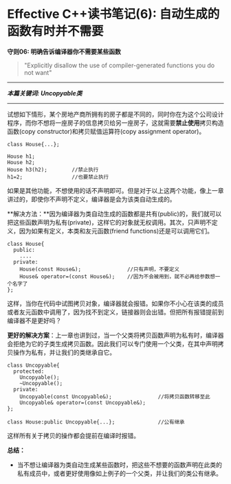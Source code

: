 # Effective C++读书笔记(6): 自动生成的函数有时并不需要

**守则06: 明确告诉编译器你不需要某些函数**

> "Explicitly disallow the use of compiler-generated functions you do not want"

------

***本篇关键词: Uncopyable类***

------

试想如下情形，某个房地产商所拥有的房子都是不同的，同时你在为这个公司设计程序，而你不想将一座房子的信息拷贝给另一座房子，这就需要**禁止使用**拷贝构造函数(copy constructor)和拷贝赋值运算符(copy assignment operator)。

```text
class House{...};

House h1;
House h2;
House h3(h2);        //禁止执行
h1=2;                //也要禁止执行
```

如果是其他功能，不想使用的话不声明即可。但是对于以上这两个功能，像上一章讲过的，即使你不声明不定义，编译器是会为该类自动生成的。

**解决方法：**因为编译器为类自动生成的函数都是共有(public)的，我们就可以把这些函数声明为私有(private)，这样它的对象就无权调用。其次，只声明不定义，因为如果有定义，本类和友元函数(friend functions)还是可以调用它们。

```text
class House{
  public:
    ....
  private:
    House(const House&);               //只有声明，不要定义
    House& operator=(const House&);    //因为不会被用到，就不必再给参数想一个名字了
};
```

这样，当你在代码中试图拷贝对象，编译器就会报错。如果你不小心在该类的成员或者友元函数中调用了，因为找不到定义，链接器则会出错。但把所有报错提前到编译器不是更好吗？

**更好的解决方案**：上一章也讲到过，当一个父类将拷贝函数声明为私有时，编译器会拒绝为它的子类生成拷贝函数。因此我们可以专门使用一个父类，在其中声明拷贝操作为私有，并让我们的类继承自它。

```text
class Uncopyable{
  protected:
    Uncopyable();
    ~Uncopyable();
  private:
    Uncopyable(const Uncopyable&);               //将拷贝函数转移至此
    Uncopyable& operator=(const Uncopyable&);
};

class House:public Uncopyable{...};              //公有继承
```

这样所有关于拷贝的操作都会提前在编译时报错。

**总结：**

- 当不想让编译器为类自动生成某些函数时，把这些不想要的函数声明在此类的私有成员中，或者更好使用像如上例子的一个父类，并让我们的类公有继承。